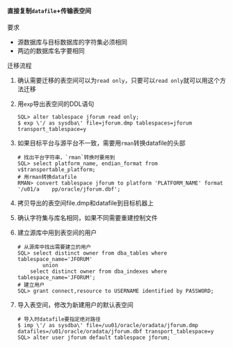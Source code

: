 #### 直接复制`datafile`+传输表空间
要求   
* 源数据库与目标数据库的字符集必须相同
* 两边的数据库名字要相同

迁移流程

1. 确认需要迁移的表空间可以为`read only`，只要可以`read only`就可以用这个方法迁移   
2. 用`exp`导出表空间的DDL语句

    ```
    SQL> alter tablespace jforum read only;
    $ exp \'/ as sysdba\' file=jforum.dmp tablespaces=jforum transport_tablespace=y
    ```
3. 如果目标平台与源平台不一致，需要用`rman`转换datafile的头部

    ```
    # 找出平台字符串，`rman`转换时要用到
    SQL> select platform_name, endian_format from v$transportable_platform;
    # 用rman转换datafile
    RMAN> convert tablespace jforum to platform 'PLATFORM_NAME' format '/u01/a    pp/oracle/jforum.dbf';
    ```
4. 拷贝导出的表空间file.dmp和datafile到目标机器上
5. 确认字符集与库名相同，如果不同需要重建控制文件
6. 建立源库中用到表空间的用户

    ```
    # 从源库中找出需要建立的用户
    SQL> select distinct owner from dba_tables where tablespace_name='JFORUM'
            union
        select distinct owner from dba_indexes where tablespace_name='JFORUM';
    # 建立用户
    SQL> grant connect,resource to USERNAME identified by PASSWORD;
    ```
7. 导入表空间，修改为新建用户的默认表空间

    ```
    # 导入时datafile要指定绝对路径
    $ imp \'/ as sysdba\' file=/uu01/oracle/oradata/jforum.dmp datafiles=/u01/oracle/oradata/jforum.dbf transport_tablespace=y
    SQL> alter user jforum default tablespace jforum;
    ```
